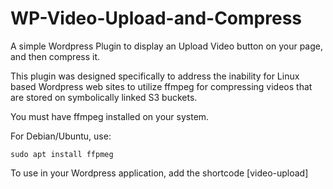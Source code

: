 # WP-Video-Upload-and-Compress

A simple Wordpress Plugin to display an Upload Video button on your page, and then compress it.

This plugin was designed specifically to address the inability for Linux based Wordpress web sites to utilize ffmpeg for compressing videos that are stored on symbolically linked S3 buckets.

You must have ffmpeg installed on your system.

For Debian/Ubuntu, use:

`sudo apt install ffpmeg`

To use in your Wordpress application, add the shortcode [video-upload]
